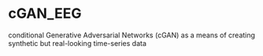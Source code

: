 # cGAN_EEG
conditional Generative Adversarial Networks (cGAN) as a means of creating synthetic but real-looking time-series data
